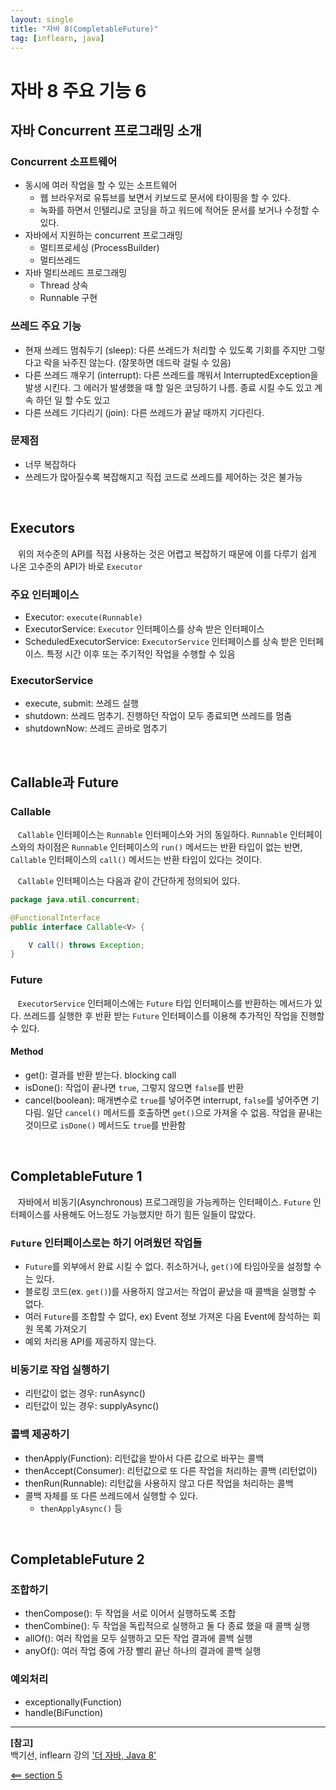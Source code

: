 ```yaml
---
layout: single
title: "자바 8(CompletableFuture)"
tag: [inflearn, java]
---
```


# 자바 8 주요 기능 6

## 자바 Concurrent 프로그래밍 소개

### Concurrent 소프트웨어
- 동시에 여러 작업을 할 수 있는 소프트웨어
  - 웹 브라우저로 유튜브를 보면서 키보드로 문서에 타이핑을 할 수 있다.
  - 녹화를 하면서 인텔리J로 코딩을 하고 워드에 적어둔 문서를 보거나 수정할 수 있다.
- 자바에서 지원하는 concurrent 프로그래밍
  - 멀티프로세싱 (ProcessBuilder)
  - 멀티쓰레드
- 자바 멀티쓰레드 프로그래밍
  - Thread 상속
  - Runnable 구현

### 쓰레드 주요 기능
- 현재 쓰레드 멈춰두기 (sleep): 다른 쓰레드가 처리할 수 있도록 기회를 주지만 그렇다고 락을 놔주진 않는다. (잘못하면 데드락 걸릴 수 있음)
- 다른 쓰레드 깨우기 (interrupt): 다른 쓰레드를 깨워서 InterruptedException을 발생 시킨다. 그 에러가 발생했을 때 할 일은 코딩하기 나름. 종료 시킬 수도 있고 계속 하던 일 할 수도 있고
- 다른 쓰레드 기다리기 (join): 다른 쓰레드가 끝날 때까지 기다린다.

### 문제점
- 너무 복잡하다
- 쓰레드가 많아질수록 복잡해지고 직접 코드로 쓰레드를 제어하는 것은 불가능

<br>

## Executors

&nbsp;&nbsp; 위의 저수준의 API를 직접 사용하는 것은 어렵고 복잡하기 때문에 이를 다루기 쉽게 나온 고수준의 API가 바로 `Executor`

### 주요 인터페이스
- Executor: `execute(Runnable)`
- ExecutorService: `Executor` 인터페이스를 상속 받은 인터페이스
- ScheduledExecutorService: `ExecutorService` 인터페이스를 상속 받은 인터페이스. 특정 시간 이후 또는 주기적인 작업을 수행할 수 있음

### ExecutorService
- execute, submit: 쓰레드 실행
- shutdown: 쓰레드 멈추기. 진행하던 작업이 모두 종료되면 쓰레드를 멈춤
- shutdownNow: 쓰레드 곧바로 멈추기

<br>

## Callable과 Future

### Callable

&nbsp;&nbsp; `Callable` 인터페이스는 `Runnable` 인터페이스와 거의 동일하다.
`Runnable` 인터페이스와의 차이점은 `Runnable` 인터페이스의 `run()` 메서드는 반환 타입이 없는 반면, `Callable` 인터페이스의 `call()` 메서드는 반환 타입이 있다는 것이다.

&nbsp;&nbsp; `Callable` 인터페이스는 다음과 같이 간단하게 정의되어 있다.

```java
package java.util.concurrent;

@FunctionalInterface
public interface Callable<V> {

    V call() throws Exception;
}
```

### Future

&nbsp;&nbsp; `ExecutorService` 인터페이스에는 `Future` 타입 인터페이스를 반환하는 메서드가 있다.
쓰레드를 실행한 후 반환 받는 `Future` 인터페이스를 이용해 추가적인 작업을 진행할 수 있다.

#### Method
- get(): 결과를 반환 받는다. blocking call
- isDone(): 작업이 끝나면 `true`, 그렇지 않으면 `false`를 반환
- cancel(boolean): 매개변수로 `true`를 넣어주면 interrupt, `false`를 넣어주면 기다림. 일단 `cancel()` 메서드를 호출하면 `get()`으로 가져올 수 없음. 작업을 끝내는 것이므로 `isDone()` 메서드도 `true`를 반환함

<br>

## CompletableFuture 1
&nbsp;&nbsp; 자바에서 비동기(Asynchronous) 프로그래밍을 가능케하는 인터페이스.
`Future` 인터페이스를 사용해도 어느정도 가능했지만 하기 힘든 일들이 많았다.

### `Future` 인터페이스로는 하기 어려웠던 작업들
- `Future`를 외부에서 완료 시킬 수 없다. 취소하거나, `get()`에 타임아웃을 설정할 수는 있다.
- 블로킹 코드(ex. `get()`)를 사용하지 않고서는 작업이 끝났을 때 콜백을 실행할 수 없다.
- 여러 `Future`를 조합할 수 없다, ex) Event 정보 가져온 다음 Event에 참석하는 회원 목록 가져오기
- 예외 처리용 API를 제공하지 않는다.

### 비동기로 작업 실행하기
- 리턴값이 없는 경우: runAsync()
- 리턴값이 있는 경우: supplyAsync()

### 콜백 제공하기
- thenApply(Function): 리턴값을 받아서 다른 값으로 바꾸는 콜백
- thenAccept(Consumer): 리턴값으로 또 다른 작업을 처리하는 콜백 (리턴없이)
- thenRun(Runnable): 리턴값을 사용하지 않고 다른 작업을 처리하는 콜백
- 콜백 자체를 또 다른 쓰레드에서 실행할 수 있다.
  - `thenApplyAsync()` 등

<br>

## CompletableFuture 2

### 조합하기
- thenCompose(): 두 작업을 서로 이어서 실행하도록 조합
- thenCombine(): 두 작업을 독립적으로 실행하고 둘 다 종료 했을 때 콜백 실행
- allOf(): 여러 작업을 모두 실행하고 모든 작업 결과에 콜백 실행
- anyOf(): 여러 작업 중에 가장 빨리 끝난 하나의 결과에 콜백 실행

### 예외처리
- exceptionally(Function)
- handle(BiFunction)

___

**[참고]**  
백기선, inflearn 강의 ['더 자바, Java 8'](https://www.inflearn.com/course/the-java-java8/dashboard)  

[<== section 5](/the-java-8-section-5)